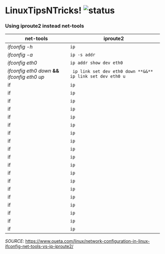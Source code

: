 # LinuxTipsNTricks! ![status](https://img.shields.io/readthedocs/pip.svg)
### Using iproute2 instead net-tools

| net-tools | iproute2 |
| --- | --- |
| *ifconfig -h* | `ip` |
| *ifconfig -a* | `ip -s addr` |
| *ifconfig eth0* | ` ip addr show dev eth0 ` |
| *ifconfig eth0 down* **&&** *ifconfig eth0 up* | ` ip link set dev eth0 down **&&** ip link set dev eth0 u` |
| if | `ip` |
| if | `ip` |
| if | `ip` |
| if | `ip` |
| if | `ip` |
| if | `ip` |
| if | `ip` |
| if | `ip` |
| if | `ip` |
| if | `ip` |
| if | `ip` |
| if | `ip` |
| if | `ip` |
| if | `ip` |
| if | `ip` |
| if | `ip` |
| if | `ip` |
| if | `ip` |
| if | `ip` |

*SOURCE*: https://www.oueta.com/linux/network-configuration-in-linux-ifconfig-net-tools-vs-ip-iproute2/
